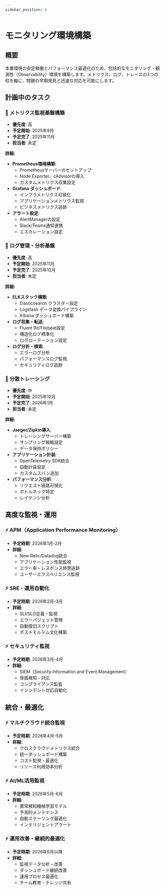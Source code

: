 ```yaml
---
sidebar_position: 6
---
```


# モニタリング環境構築

## 概要

本番環境の安定稼働とパフォーマンス最適化のため、包括的なモニタリング・観測性（Observability）環境を構築します。メトリクス、ログ、トレースの3つの柱を軸に、問題の早期発見と迅速な対応を可能にします。

## 計画中のタスク

### 🎯 メトリクス監視基盤構築
- **優先度**: 高
- **予定開始**: 2025年9月
- **予定完了**: 2025年11月
- **担当者**: 未定

**詳細:**
- **Prometheus環境構築**: 
  - Prometheusサーバーのセットアップ
  - Node Exporter、cAdvisorの導入
  - カスタムメトリクス収集設定
- **Grafana ダッシュボード**:
  - インフラメトリクス可視化
  - アプリケーションメトリクス監視
  - ビジネスメトリクス追跡
- **アラート設定**:
  - AlertManagerの設定
  - Slack/Teams通知連携
  - エスカレーション設定

### 🎯 ログ管理・分析基盤
- **優先度**: 高
- **予定開始**: 2025年11月
- **予定完了**: 2025年12月
- **担当者**: 未定

**詳細:**
- **ELKスタック構築**:
  - Elasticsearch クラスター設定
  - Logstash データ変換パイプライン
  - Kibana ダッシュボード構築
- **ログ収集・転送**:
  - Fluent Bit/Filebeat設定
  - 構造化ログ標準化
  - ログローテーション設定
- **ログ分析・検索**:
  - エラーログ分析
  - パフォーマンスログ監視
  - セキュリティログ追跡

### 🎯 分散トレーシング
- **優先度**: 中
- **予定開始**: 2025年12月
- **予定完了**: 2026年1月
- **担当者**: 未定

**詳細:**
- **Jaeger/Zipkin導入**:
  - トレーシングサーバー構築
  - サンプリング戦略設定
  - データ保持ポリシー
- **アプリケーション計装**:
  - OpenTelemetry SDK統合
  - 自動計装設定
  - カスタムスパン追加
- **パフォーマンス分析**:
  - リクエスト経路可視化
  - ボトルネック特定
  - レイテンシ分析

## 高度な監視・運用

### ⚡ APM（Application Performance Monitoring）
- **予定時期**: 2026年1月-2月
- **詳細:**
  - New Relic/Datadog統合
  - アプリケーション性能監視
  - エラー率・レスポンス時間追跡
  - ユーザーエクスペリエンス監視

### ⚡ SRE・運用自動化
- **予定時期**: 2026年2月-3月
- **詳細:**
  - SLI/SLO定義・監視
  - エラーバジェット管理
  - 自動復旧スクリプト
  - ポストモルテム文化構築

### ⚡ セキュリティ監視
- **予定時期**: 2026年3月-4月
- **詳細:**
  - SIEM（Security Information and Event Management）
  - 脅威検知・対応
  - コンプライアンス監査
  - インシデント対応自動化

## 統合・最適化

### ⚡ マルチクラウド統合監視
- **予定時期**: 2026年4月-5月
- **詳細:**
  - クロスクラウドメトリクス統合
  - 統一ダッシュボード構築
  - コスト監視・最適化
  - リソース利用効率分析

### ⚡ AI/ML活用監視
- **予定時期**: 2026年5月-6月
- **詳細:**
  - 異常検知機械学習モデル
  - 予測的メンテナンス
  - 自動スケーリング最適化
  - インテリジェントアラート

### ⚡ 運用改善・継続的最適化
- **予定時期**: 2026年6月以降
- **詳細:**
  - 監視データ分析・改善
  - ダッシュボード継続改善
  - 運用プロセス最適化
  - チーム教育・ナレッジ共有 